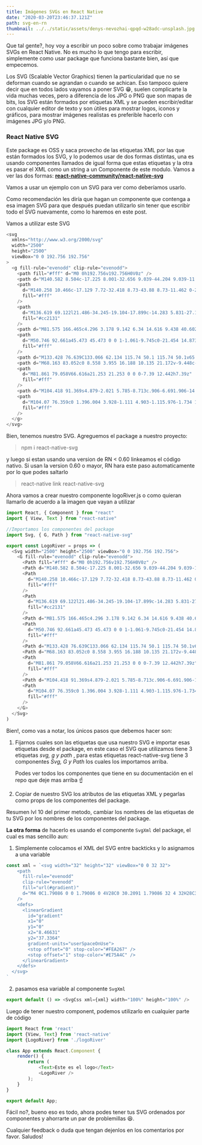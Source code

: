 ```yaml
---
title: Imágenes SVGs en React Native
date: "2020-03-20T23:46:37.121Z"
path: svg-en-rn
thumbnail: ../../static/assets/denys-nevozhai-qpqd-w28adc-unsplash.jpg
---
```


Que tal gente?, hoy voy a escribir un poco sobre como trabajar imágenes SVGs en React Native. No es mucho lo que tengo para escribir, simplemente como usar package que funciona bastante bien, así que empecemos.

Los SVG (Scalable Vector Graphics) tienen la particularidad que no se deforman cuando se agrandan o cuando se achican. Eso tampoco quiere decir que en todos lados vayamos a poner SVG 😁, suelen complicarte la vida muchas veces, pero a diferencia de los JPG o PNG que son mapas de bits, los SVG están formados por etiquetas XML y se pueden escribir/editar con cualquier editor de texto y son útiles para mostrar logos, iconos y gráficos, para mostrar imágenes realistas es preferible hacerlo con imágenes JPG y/o PNG.

### **React Native SVG**

Este package es OSS y saca provecho de las etiquetas XML por las que están formados los SVG, y lo podemos usar de dos formas distintas, una es usando componentes llamados de igual forma que estas etiquetas y la otra es pasar el XML como un string a un Componente de este modulo. Vamos a ver las dos formas: **[react-native-community/react-native-svg](https://github.com/react-native-community/react-native-svg)**

Vamos a usar un ejemplo con un SVG para ver como deberíamos usarlo.

Como recomendación les diría que hagan un componente que contenga a esa imagen SVG para que después puedan utilizarlo sin tener que escribir todo el SVG nuevamente, como lo haremos en este post.

Vamos a utilizar este SVG

```js
<svg
  xmlns="http://www.w3.org/2000/svg"
  width="2500"
  height="2500"
  viewBox="0 0 192.756 192.756"
>
  <g fill-rule="evenodd" clip-rule="evenodd">
    <path fill="#fff" d="M0 0h192.756v192.756H0V0z" />
    <path d="M140.582 8.504c-17.225 8.001-32.656 9.039-44.204 9.039-11.547 0-26.979-1.038-44.205-9.039L22.142 36.752c1.414 3.587 9.319 24.023 10.719 35.829l.995 9.364c1.314 12.95 3.115 30.684 6.137 39.297l.568 1.641c3.979 11.564 13.283 38.596 55.817 61.369 42.536-22.773 51.839-49.805 55.817-61.369l.57-1.645c3.02-8.609 4.82-26.343 6.135-39.297 0 0 .996-9.36.996-9.37 1.4-11.796 9.305-32.231 10.717-35.818L140.582 8.504z" />
    <path
      d="M140.258 10.466c-17.129 7.72-32.418 8.73-43.88 8.73-11.462 0-26.75-1.01-43.879-8.73L24.088 37.19c2.199 5.67 9.094 24.072 10.417 35.216l.995 9.372c1.307 12.866 3.096 30.489 6.055 38.922l.569 1.643c3.886 11.295 12.958 37.648 54.255 60.027 41.298-22.379 50.37-48.732 54.257-60.029l.57-1.65c2.955-8.424 4.744-26.048 6.053-38.924l.998-9.391c1.318-11.117 8.213-29.516 10.412-35.186l-28.411-26.724z"
      fill="#fff"
    />
    <path
      d="M136.619 69.122l21.486-34.245-19.104-17.899c-14.283 5.831-27.193 7.348-37.691 7.664l-9.217 14.737c12.167-1.225 35.596 4.342 44.526 29.743zM54.864 98.867l-9.548 15.488c2.662 10.816 9.708 32.303 32.152 49.469l23.603-37.695c-22.27 2.957-39.706-10.744-46.207-27.262z"
      fill="#cc2131"
    />
    <path d="M81.575 166.465c4.296 3.178 9.142 6.34 14.616 9.438 40.602-22.98 46.286-48.842 49.04-55.457 3.393-8.148 5.797-32.685 6.273-39.372 1.383-19.404 7.908-37.259 10.213-42.859L137.918 76.23c3.885 23.739-11.953 42.424-29.969 48.1l-26.374 42.135zM52.911 92.833a43.434 43.434 0 0 1-1.144-9.916c0-20.64 14.425-37.901 33.741-42.279l10-15.949c-11.184-.039-25.725-1.067-42.058-7.735L30.443 38.617s7.813 19.371 9.43 32.998l1.006 9.458c.772 7.606 1.794 17.669 3.144 25.981l8.888-14.221z" />
    <path
      d="M50.746 92.661a45.473 45.473 0 0 1-1.061-9.745c0-21.454 14.873-39.424 34.866-44.193l7.612-12.354c-10.438-.241-23.604-1.596-38.272-7.4L32.574 39.037s7.468 18.635 9.094 32.337l1.008 9.479c.619 6.105 1.403 13.815 2.382 20.893l5.688-9.085zM84.091 166.037a141.242 141.242 0 0 0 12.151 7.803c39.796-22.773 45.839-50.354 47.306-54.041 2.93-7.357 5.191-26.784 6.26-38.945.307-3.484 1.512-18.401 5.6-29.362L140.1 76.458c3.307 25.05-12.475 43.689-31.016 49.708l-24.993 39.871z"
      fill="#fff"
    />
    <path d="M133.428 76.639C133.066 62.134 115.74 50.1 115.74 50.1v65.621c2.859-1.549 6.504-5.033 6.504-5.033v-10.594c12.371-8.698 11.184-23.455 11.184-23.455zm-11.184 12.498V67.238c4.525 3.716 4.576 12.064 4.576 12.064-.394 7.008-4.576 9.835-4.576 9.835zM88.054 113.018c-13.505-3.283-23.536-15.449-23.536-29.965s10.03-26.684 23.536-29.966V45.3c-17.645 3.412-30.972 19.11-30.972 37.752 0 18.641 13.327 34.163 30.972 37.575v-7.609z" />
    <path d="M68.163 83.052c0 8.558 3.955 16.188 10.135 21.172v-9.448c-2.632-2.788-3.651-5.519-4.075-9.369h7.638V106.658a27.095 27.095 0 0 0 6.193 2.592V56.853c-11.471 3.194-19.891 13.71-19.891 26.199z" />
    <path
      d="M81.861 79.058V66.616a21.253 21.253 0 0 0-7.39 12.442h7.39z"
      fill="#fff"
    />
    <path d="M104.418 91.369s4.879-2.021 5.785-8.713c.906-6.691.906-14.569.906-14.778 0-.208-.326-11.06-.326-11.06s.418-11.006-8.643-11.981c-7.636-.822-9.899-.209-9.899-.209v76.785s4.4.309 6.561-.109V96.977s4.195 9.963 6.17 23.389c0 0 5.498-1.463 7.277-2.748.001-.001-1.743-13.747-7.831-26.249z" />
    <path
      d="M104.07 76.359c0 1.396.004 3.928-1.111 4.903-1.115.976-1.734 1.836-3.895 1.279V53.66s2.85.068 3.965 1.114.977 2.301 1.045 3.276c.071.974-.004 16.606-.004 18.309z"
      fill="#fff"
    />
  </g>
</svg>
```

Bien, tenemos nuestro SVG. Agreguemos el package a nuestro proyecto:

> npm i react-native-svg

y luego si estan usando una version de RN < 0.60 linkeamos el código nativo. Si usan la version 0.60 o mayor, RN hara este paso automaticamente por lo que podes saltarlo

> react-native link react-native-svg

Ahora vamos a crear nuestro componente logoRiver.js o como quieran llamarlo de acuerdo a la imagen que vayan a utilizar

```js
import React, { Component } from "react"
import { View, Text } from "react-native"

//Importamos los componentes del package
import Svg, { G, Path } from "react-native-svg"

export const LogoRiver = props => (
  <Svg width="2500" height="2500" viewBox="0 0 192.756 192.756">
    <G fill-rule="evenodd" clip-rule="evenodd">
      <Path fill="#fff" d="M0 0h192.756v192.756H0V0z" />
      <Path d="M140.582 8.504c-17.225 8.001-32.656 9.039-44.204 9.039-11.547 0-26.979-1.038-44.205-9.039L22.142 36.752c1.414 3.587 9.319 24.023 10.719 35.829l.995 9.364c1.314 12.95 3.115 30.684 6.137 39.297l.568 1.641c3.979 11.564 13.283 38.596 55.817 61.369 42.536-22.773 51.839-49.805 55.817-61.369l.57-1.645c3.02-8.609 4.82-26.343 6.135-39.297 0 0 .996-9.36.996-9.37 1.4-11.796 9.305-32.231 10.717-35.818L140.582 8.504z" />
      <Path
        d="M140.258 10.466c-17.129 7.72-32.418 8.73-43.88 8.73-11.462 0-26.75-1.01-43.879-8.73L24.088 37.19c2.199 5.67 9.094 24.072 10.417 35.216l.995 9.372c1.307 12.866 3.096 30.489 6.055 38.922l.569 1.643c3.886 11.295 12.958 37.648 54.255 60.027 41.298-22.379 50.37-48.732 54.257-60.029l.57-1.65c2.955-8.424 4.744-26.048 6.053-38.924l.998-9.391c1.318-11.117 8.213-29.516 10.412-35.186l-28.411-26.724z"
        fill="#fff"
      />
      <Path
        d="M136.619 69.122l21.486-34.245-19.104-17.899c-14.283 5.831-27.193 7.348-37.691 7.664l-9.217 14.737c12.167-1.225 35.596 4.342 44.526 29.743zM54.864 98.867l-9.548 15.488c2.662 10.816 9.708 32.303 32.152 49.469l23.603-37.695c-22.27 2.957-39.706-10.744-46.207-27.262z"
        fill="#cc2131"
      />
      <Path d="M81.575 166.465c4.296 3.178 9.142 6.34 14.616 9.438 40.602-22.98 46.286-48.842 49.04-55.457 3.393-8.148 5.797-32.685 6.273-39.372 1.383-19.404 7.908-37.259 10.213-42.859L137.918 76.23c3.885 23.739-11.953 42.424-29.969 48.1l-26.374 42.135zM52.911 92.833a43.434 43.434 0 0 1-1.144-9.916c0-20.64 14.425-37.901 33.741-42.279l10-15.949c-11.184-.039-25.725-1.067-42.058-7.735L30.443 38.617s7.813 19.371 9.43 32.998l1.006 9.458c.772 7.606 1.794 17.669 3.144 25.981l8.888-14.221z" />
      <Path
        d="M50.746 92.661a45.473 45.473 0 0 1-1.061-9.745c0-21.454 14.873-39.424 34.866-44.193l7.612-12.354c-10.438-.241-23.604-1.596-38.272-7.4L32.574 39.037s7.468 18.635 9.094 32.337l1.008 9.479c.619 6.105 1.403 13.815 2.382 20.893l5.688-9.085zM84.091 166.037a141.242 141.242 0 0 0 12.151 7.803c39.796-22.773 45.839-50.354 47.306-54.041 2.93-7.357 5.191-26.784 6.26-38.945.307-3.484 1.512-18.401 5.6-29.362L140.1 76.458c3.307 25.05-12.475 43.689-31.016 49.708l-24.993 39.871z"
        fill="#fff"
      />
      <Path d="M133.428 76.639C133.066 62.134 115.74 50.1 115.74 50.1v65.621c2.859-1.549 6.504-5.033 6.504-5.033v-10.594c12.371-8.698 11.184-23.455 11.184-23.455zm-11.184 12.498V67.238c4.525 3.716 4.576 12.064 4.576 12.064-.394 7.008-4.576 9.835-4.576 9.835zM88.054 113.018c-13.505-3.283-23.536-15.449-23.536-29.965s10.03-26.684 23.536-29.966V45.3c-17.645 3.412-30.972 19.11-30.972 37.752 0 18.641 13.327 34.163 30.972 37.575v-7.609z" />
      <Path d="M68.163 83.052c0 8.558 3.955 16.188 10.135 21.172v-9.448c-2.632-2.788-3.651-5.519-4.075-9.369h7.638V106.658a27.095 27.095 0 0 0 6.193 2.592V56.853c-11.471 3.194-19.891 13.71-19.891 26.199z" />
      <Path
        d="M81.861 79.058V66.616a21.253 21.253 0 0 0-7.39 12.442h7.39z"
        fill="#fff"
      />
      <Path d="M104.418 91.369s4.879-2.021 5.785-8.713c.906-6.691.906-14.569.906-14.778 0-.208-.326-11.06-.326-11.06s.418-11.006-8.643-11.981c-7.636-.822-9.899-.209-9.899-.209v76.785s4.4.309 6.561-.109V96.977s4.195 9.963 6.17 23.389c0 0 5.498-1.463 7.277-2.748.001-.001-1.743-13.747-7.831-26.249z" />
      <Path
        d="M104.07 76.359c0 1.396.004 3.928-1.111 4.903-1.115.976-1.734 1.836-3.895 1.279V53.66s2.85.068 3.965 1.114.977 2.301 1.045 3.276c.071.974-.004 16.606-.004 18.309z"
        fill="#fff"
      />
    </G>
  </Svg>
)
```

Bien!, como vas a notar, los únicos pasos que debemos hacer son:

1. Fijarnos cuales son las etiquetas que usa nuestro SVG e importar esas etiquetas desde el package, en este caso el SVG que utilizamos tiene 3 etiquetas _svg, g y path_ , para estas etiquetas react-native-svg tiene 3 componentes _Svg, G y Path_ los cuales los importamos arriba.

   Podes ver todos los componentes que tiene en su documentación en el repo que deje mas arriba ☝️

2) Copiar de nuestro SVG los atributos de las etiquetas XML y pegarlas como props de los componentes del package.

Resumen lvl 10 del primer metodo, cambiar los nombres de las etiquetas de tu SVG por los nombres de los componentes del package.

**La otra forma** de hacerlo es usando el componente `SvgXml` del package, el cual es mas sencillo aun:

1. Simplemente colocamos el XML del SVG entre backticks y lo asignamos a una variable

```js
const xml = `<svg width="32" height="32" viewBox="0 0 32 32">
    <path
      fill-rule="evenodd"
      clip-rule="evenodd"
      fill="url(#gradient)"
      d="M4 0C1.79086 0 0 1.79086 0 4V28C0 30.2091 1.79086 32 4 32H28C30.2091 32 32 30.2091 32 28V4C32 1.79086 30.2091 0 28 0H4ZM17 6C17 5.44772 17.4477 5 18 5H20C20.5523 5 21 5.44772 21 6V25C21 25.5523 20.5523 26 20 26H18C17.4477 26 17 25.5523 17 25V6ZM12 11C11.4477 11 11 11.4477 11 12V25C11 25.5523 11.4477 26 12 26H14C14.5523 26 15 25.5523 15 25V12C15 11.4477 14.5523 11 14 11H12ZM6 18C5.44772 18 5 18.4477 5 19V25C5 25.5523 5.44772 26 6 26H8C8.55228 26 9 25.5523 9 25V19C9 18.4477 8.55228 18 8 18H6ZM24 14C23.4477 14 23 14.4477 23 15V25C23 25.5523 23.4477 26 24 26H26C26.5523 26 27 25.5523 27 25V15C27 14.4477 26.5523 14 26 14H24Z"
    />
    <defs>
      <linearGradient
        id="gradient"
        x1="0"
        y1="0"
        x2="8.46631"
        y2="37.3364"
        gradient-units="userSpaceOnUse">
        <stop offset="0" stop-color="#FEA267" />
        <stop offset="1" stop-color="#E75A4C" />
      </linearGradient>
    </defs>
  </svg>
`
```

2. pasamos esa variable al componente `SvgXml`

```js
export default () => <SvgCss xml={xml} width="100%" height="100%" />
```

Luego de tener nuestro component, podemos utilizarlo en cualquier parte de código

```js
import React from 'react'
import {View, Text} from 'react-native'
import {LogoRiver} from './logoRiver'

class App extends React.Component {
    render() {
        return (
            <Text>Este es el logo</Text>
            <LogoRiver />
        );
    }
}

export default App;
```

Fácil no?, bueno eso es todo, ahora podes tener tus SVG ordenados por componentes y ahorrarte un par de problemillas 😆.

Cualquier feedback o duda que tengan dejenlos en los comentarios por favor. Saludos!
